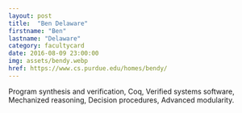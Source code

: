 ```yaml
---
layout: post
title:  "Ben Delaware"
firstname: "Ben"
lastname: "Delaware"
category: facultycard
date: 2016-08-09 23:00:00
img: assets/bendy.webp
href: https://www.cs.purdue.edu/homes/bendy/
---
```


Program synthesis and verification,
Coq,
Verified systems software,
Mechanized reasoning,
Decision procedures,
Advanced modularity.
